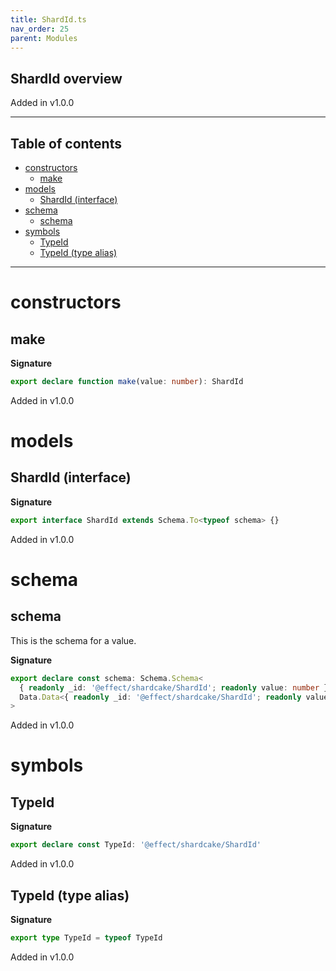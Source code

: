 ```yaml
---
title: ShardId.ts
nav_order: 25
parent: Modules
---
```


## ShardId overview

Added in v1.0.0

---

<h2 class="text-delta">Table of contents</h2>

- [constructors](#constructors)
  - [make](#make)
- [models](#models)
  - [ShardId (interface)](#shardid-interface)
- [schema](#schema)
  - [schema](#schema-1)
- [symbols](#symbols)
  - [TypeId](#typeid)
  - [TypeId (type alias)](#typeid-type-alias)

---

# constructors

## make

**Signature**

```ts
export declare function make(value: number): ShardId
```

Added in v1.0.0

# models

## ShardId (interface)

**Signature**

```ts
export interface ShardId extends Schema.To<typeof schema> {}
```

Added in v1.0.0

# schema

## schema

This is the schema for a value.

**Signature**

```ts
export declare const schema: Schema.Schema<
  { readonly _id: '@effect/shardcake/ShardId'; readonly value: number },
  Data.Data<{ readonly _id: '@effect/shardcake/ShardId'; readonly value: number }>
>
```

Added in v1.0.0

# symbols

## TypeId

**Signature**

```ts
export declare const TypeId: '@effect/shardcake/ShardId'
```

Added in v1.0.0

## TypeId (type alias)

**Signature**

```ts
export type TypeId = typeof TypeId
```

Added in v1.0.0
